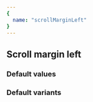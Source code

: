 ```yaml
---
{
  name: "scrollMarginLeft"
}
---
```


## Scroll margin left

### Default values
<!-- defaults.values.start -->
<!-- defaults.values.end -->


### Default variants
<!-- defaults.variants.start -->
<!-- defaults.variants.end -->
